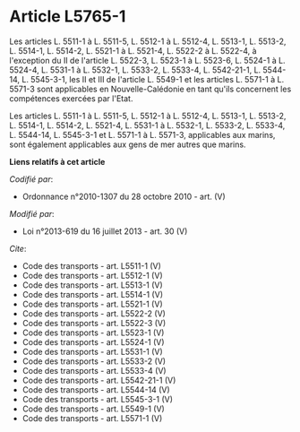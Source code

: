 # Article L5765-1

Les articles L. 5511-1 à L. 5511-5, L. 5512-1 à L. 5512-4, L. 5513-1, L. 5513-2, L. 5514-1, L. 5514-2, L. 5521-1 à L. 5521-4,
L. 5522-2 à L. 5522-4, à l'exception du II de l'article L. 5522-3, L. 5523-1 à L. 5523-6, 
L. 5524-1 à L. 5524-4, L. 5531-1 à L. 5532-1, 
L. 5533-2, L. 5533-4, L. 5542-21-1, L. 5544-14, L. 5545-3-1, les II et III de l'article L. 5549-1 et les articles L. 5571-1 à
L. 5571-3 sont applicables en Nouvelle-Calédonie en tant qu'ils concernent les compétences exercées par l'Etat. 

Les articles L. 5511-1 à L. 5511-5, L. 5512-1 à L. 5512-4, L. 5513-1, L. 5513-2, L. 5514-1, L. 5514-2, L. 5521-4, L. 5531-1 à
L. 5532-1, L. 5533-2, L. 5533-4, L. 5544-14, L. 5545-3-1 et L. 5571-1 à L. 5571-3, applicables aux marins, sont également
applicables aux gens de mer autres que marins.

**Liens relatifs à cet article**

_Codifié par_:

  - Ordonnance n°2010-1307 du 28 octobre 2010 - art. (V)

_Modifié par_:

  - Loi n°2013-619 du 16 juillet 2013 - art. 30 (V)

_Cite_:

  - Code des transports - art. L5511-1 (V)
  - Code des transports - art. L5512-1 (V)
  - Code des transports - art. L5513-1 (V)
  - Code des transports - art. L5514-1 (V)
  - Code des transports - art. L5521-1 (V)
  - Code des transports - art. L5522-2 (V)
  - Code des transports - art. L5522-3 (V)
  - Code des transports - art. L5523-1 (V)
  - Code des transports - art. L5524-1 (V)
  - Code des transports - art. L5531-1 (V)
  - Code des transports - art. L5533-2 (V)
  - Code des transports - art. L5533-4 (V)
  - Code des transports - art. L5542-21-1 (V)
  - Code des transports - art. L5544-14 (V)
  - Code des transports - art. L5545-3-1 (V)
  - Code des transports - art. L5549-1 (V)
  - Code des transports - art. L5571-1 (V)
